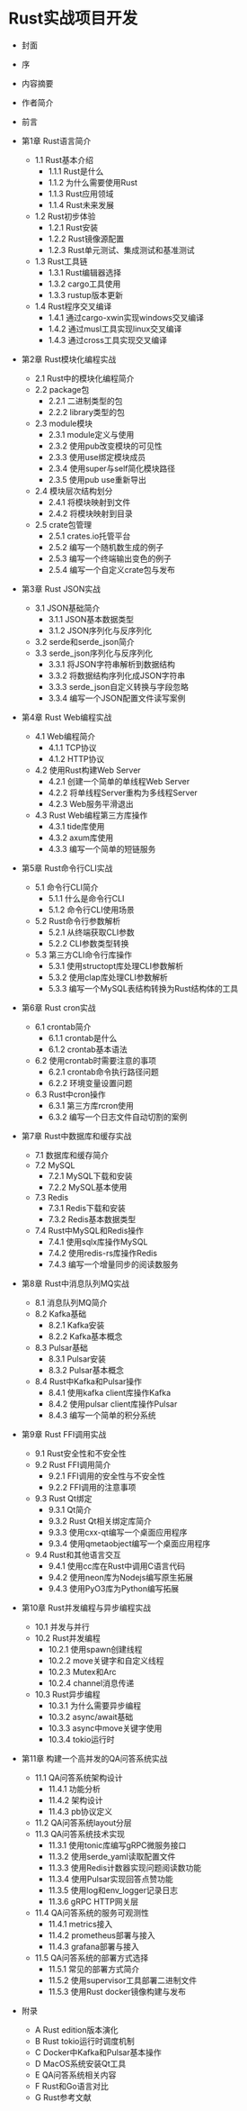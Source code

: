 # Rust实战项目开发

- 封面
- 序
- 内容摘要
- 作者简介
- 前言
- 第1章 Rust语言简介
    - 1.1 Rust基本介绍
        - 1.1.1 Rust是什么
        - 1.1.2 为什么需要使用Rust
        - 1.1.3 Rust应用领域
        - 1.1.4 Rust未来发展
    - 1.2 Rust初步体验
        - 1.2.1 Rust安装
        - 1.2.2 Rust镜像源配置
        - 1.2.3 Rust单元测试、集成测试和基准测试
    - 1.3 Rust工具链
        - 1.3.1 Rust编辑器选择
        - 1.3.2 cargo工具使用
        - 1.3.3 rustup版本更新
    - 1.4 Rust程序交叉编译
        - 1.4.1 通过cargo-xwin实现windows交叉编译
        - 1.4.2 通过musl工具实现linux交叉编译
        - 1.4.3 通过cross工具实现交叉编译

- 第2章 Rust模块化编程实战
    - 2.1 Rust中的模块化编程简介
    - 2.2 package包
        - 2.2.1 二进制类型的包
        - 2.2.2 library类型的包
    - 2.3 module模块
        - 2.3.1 module定义与使用
        - 2.3.2 使用pub改变模块的可见性
        - 2.3.3 使用use绑定模块成员
        - 2.3.4 使用super与self简化模块路径
        - 2.3.5 使用pub use重新导出
    - 2.4 模块层次结构划分
        - 2.4.1 将模块映射到文件
        - 2.4.2 将模块映射到目录
    - 2.5 crate包管理
        - 2.5.1 crates.io托管平台
        - 2.5.2 编写一个随机数生成的例子
        - 2.5.3 编写一个终端输出变色的例子
        - 2.5.4 编写一个自定义crate包与发布

- 第3章 Rust JSON实战
    - 3.1 JSON基础简介
        - 3.1.1 JSON基本数据类型
        - 3.1.2 JSON序列化与反序列化
    - 3.2 serde和serde_json简介
    - 3.3 serde_json序列化与反序列化
        - 3.3.1 将JSON字符串解析到数据结构
        - 3.3.2 将数据结构序列化成JSON字符串
        - 3.3.3 serde_json自定义转换与字段忽略
        - 3.3.4 编写一个JSON配置文件读写案例

- 第4章 Rust Web编程实战
    - 4.1 Web编程简介
        - 4.1.1 TCP协议
        - 4.1.2 HTTP协议
    - 4.2 使用Rust构建Web Server
        - 4.2.1 创建一个简单的单线程Web Server
        - 4.2.2 将单线程Server重构为多线程Server
        - 4.2.3 Web服务平滑退出
    - 4.3 Rust Web编程第三方库操作
        - 4.3.1 tide库使用
        - 4.3.2 axum库使用
        - 4.3.3 编写一个简单的短链服务

- 第5章 Rust命令行CLI实战
    - 5.1 命令行CLI简介
        - 5.1.1 什么是命令行CLI
        - 5.1.2 命令行CLI使用场景
    - 5.2 Rust命令行参数解析
        - 5.2.1 从终端获取CLI参数
        - 5.2.2 CLI参数类型转换
    - 5.3 第三方CLI命令行库操作
        - 5.3.1 使用structopt库处理CLI参数解析
        - 5.3.2 使用clap库处理CLI参数解析
        - 5.3.3 编写一个MySQL表结构转换为Rust结构体的工具

- 第6章 Rust cron实战
    - 6.1 crontab简介
        - 6.1.1 crontab是什么
        - 6.1.2 crontab基本语法
    - 6.2 使用crontab时需要注意的事项
        - 6.2.1 crontab命令执行路径问题
        - 6.2.2 环境变量设置问题
    - 6.3 Rust中cron操作
        - 6.3.1 第三方库rcron使用
        - 6.3.2 编写一个日志文件自动切割的案例

- 第7章 Rust中数据库和缓存实战
    - 7.1 数据库和缓存简介
    - 7.2 MySQL
        - 7.2.1 MySQL下载和安装
        - 7.2.2 MySQL基本使用
    - 7.3 Redis
        - 7.3.1 Redis下载和安装
        - 7.3.2 Redis基本数据类型
    - 7.4 Rust中MySQL和Redis操作
        - 7.4.1 使用sqlx库操作MySQL
        - 7.4.2 使用redis-rs库操作Redis
        - 7.4.3 编写一个增量同步的阅读数服务

- 第8章 Rust中消息队列MQ实战
    - 8.1 消息队列MQ简介
    - 8.2 Kafka基础
        - 8.2.1 Kafka安装
        - 8.2.2 Kafka基本概念
    - 8.3 Pulsar基础
        - 8.3.1 Pulsar安装
        - 8.3.2 Pulsar基本概念
    - 8.4 Rust中Kafka和Pulsar操作
        - 8.4.1 使用kafka client库操作Kafka
        - 8.4.2 使用pulsar client库操作Pulsar
        - 8.4.3 编写一个简单的积分系统

- 第9章 Rust FFI调用实战
    - 9.1 Rust安全性和不安全性
    - 9.2 Rust FFI调用简介
        - 9.2.1 FFI调用的安全性与不安全性
        - 9.2.2 FFI调用的注意事项
    - 9.3 Rust Qt绑定
        - 9.3.1 Qt简介
        - 9.3.2 Rust Qt相关绑定库简介
        - 9.3.3 使用cxx-qt编写一个桌面应用程序
        - 9.3.4 使用qmetaobject编写一个桌面应用程序
    - 9.4 Rust和其他语言交互
        - 9.4.1 使用cc库在Rust中调用C语言代码
        - 9.4.2 使用neon库为Nodejs编写原生拓展
        - 9.4.3 使用PyO3库为Python编写拓展

- 第10章 Rust并发编程与异步编程实战
    - 10.1 并发与并行
    - 10.2 Rust并发编程
        - 10.2.1 使用spawn创建线程
        - 10.2.2 move关键字和自定义线程
        - 10.2.3 Mutex和Arc
        - 10.2.4 channel消息传递
    - 10.3 Rust异步编程
        - 10.3.1 为什么需要异步编程
        - 10.3.2 async/await基础
        - 10.3.3 async中move关键字使用
        - 10.3.4 tokio运行时
- 第11章 构建一个高并发的QA问答系统实战
    - 11.1 QA问答系统架构设计
        - 11.4.1 功能分析
        - 11.4.2 架构设计
        - 11.4.3 pb协议定义
    - 11.2 QA问答系统layout分层
    - 11.3 QA问答系统技术实现
        - 11.3.1 使用tonic库编写gRPC微服务接口
        - 11.3.2 使用serde_yaml读取配置文件
        - 11.3.3 使用Redis计数器实现问题阅读数功能
        - 11.3.4 使用Pulsar实现回答点赞功能
        - 11.3.5 使用log和env_logger记录日志
        - 11.3.6 gRPC HTTP网关层
    - 11.4 QA问答系统的服务可观测性
        - 11.4.1 metrics接入
        - 11.4.2 prometheus部署与接入
        - 11.4.3 grafana部署与接入
    - 11.5 QA问答系统的部署方式选择
        - 11.5.1 常见的部署方式简介
        - 11.5.2 使用supervisor工具部署二进制文件
        - 11.5.3 使用Rust docker镜像构建与发布

- 附录
    - A Rust edition版本演化
    - B Rust tokio运行时调度机制
    - C Docker中Kafka和Pulsar基本操作
    - D MacOS系统安装Qt工具
    - E QA问答系统相关内容
    - F Rust和Go语言对比
    - G Rust参考文献
